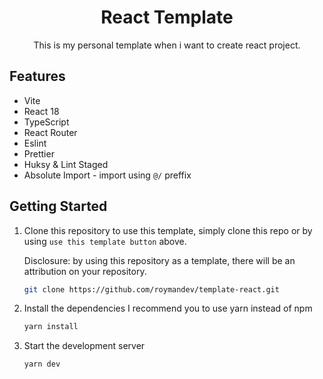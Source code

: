 # <h1 align="center">React Template</h1>

<p align="center">This is my personal template when i want to create react project.</p>

## Features

- Vite
- React 18
- TypeScript
- React Router
- Eslint
- Prettier
- Huksy & Lint Staged
- Absolute Import - import using `@/` preffix

## Getting Started

1. Clone this repository
   to use this template, simply clone this repo or by using `use this template button` above.

   Disclosure: by using this repository as a template, there will be an attribution on your repository.

   ```bash
   git clone https://github.com/roymandev/template-react.git
   ```

2. Install the dependencies
   I recommend you to use yarn instead of npm
   ```bash
   yarn install
   ```
3. Start the development server
   ```bash
   yarn dev
   ```

